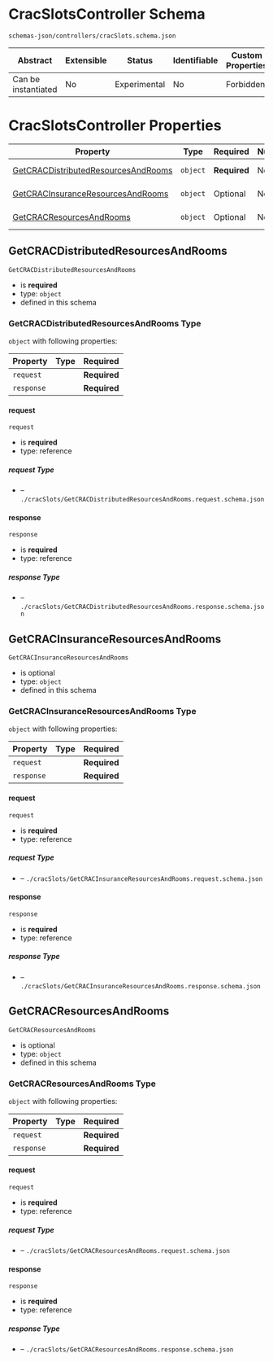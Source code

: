 # CracSlotsController Schema

```
schemas-json/controllers/cracSlots.schema.json
```

| Abstract            | Extensible | Status       | Identifiable | Custom Properties | Additional Properties | Defined In                                                 |
| ------------------- | ---------- | ------------ | ------------ | ----------------- | --------------------- | ---------------------------------------------------------- |
| Can be instantiated | No         | Experimental | No           | Forbidden         | Forbidden             | [controllers/cracSlots.schema.json](cracSlots.schema.json) |

# CracSlotsController Properties

| Property                                                                    | Type     | Required     | Nullable | Defined by                        |
| --------------------------------------------------------------------------- | -------- | ------------ | -------- | --------------------------------- |
| [GetCRACDistributedResourcesAndRooms](#getcracdistributedresourcesandrooms) | `object` | **Required** | No       | CracSlotsController (this schema) |
| [GetCRACInsuranceResourcesAndRooms](#getcracinsuranceresourcesandrooms)     | `object` | Optional     | No       | CracSlotsController (this schema) |
| [GetCRACResourcesAndRooms](#getcracresourcesandrooms)                       | `object` | Optional     | No       | CracSlotsController (this schema) |

## GetCRACDistributedResourcesAndRooms

`GetCRACDistributedResourcesAndRooms`

- is **required**
- type: `object`
- defined in this schema

### GetCRACDistributedResourcesAndRooms Type

`object` with following properties:

| Property   | Type | Required     |
| ---------- | ---- | ------------ |
| `request`  |      | **Required** |
| `response` |      | **Required** |

#### request

`request`

- is **required**
- type: reference

##### request Type

- []() – `./cracSlots/GetCRACDistributedResourcesAndRooms.request.schema.json`

#### response

`response`

- is **required**
- type: reference

##### response Type

- []() – `./cracSlots/GetCRACDistributedResourcesAndRooms.response.schema.json`

## GetCRACInsuranceResourcesAndRooms

`GetCRACInsuranceResourcesAndRooms`

- is optional
- type: `object`
- defined in this schema

### GetCRACInsuranceResourcesAndRooms Type

`object` with following properties:

| Property   | Type | Required     |
| ---------- | ---- | ------------ |
| `request`  |      | **Required** |
| `response` |      | **Required** |

#### request

`request`

- is **required**
- type: reference

##### request Type

- []() – `./cracSlots/GetCRACInsuranceResourcesAndRooms.request.schema.json`

#### response

`response`

- is **required**
- type: reference

##### response Type

- []() – `./cracSlots/GetCRACInsuranceResourcesAndRooms.response.schema.json`

## GetCRACResourcesAndRooms

`GetCRACResourcesAndRooms`

- is optional
- type: `object`
- defined in this schema

### GetCRACResourcesAndRooms Type

`object` with following properties:

| Property   | Type | Required     |
| ---------- | ---- | ------------ |
| `request`  |      | **Required** |
| `response` |      | **Required** |

#### request

`request`

- is **required**
- type: reference

##### request Type

- []() – `./cracSlots/GetCRACResourcesAndRooms.request.schema.json`

#### response

`response`

- is **required**
- type: reference

##### response Type

- []() – `./cracSlots/GetCRACResourcesAndRooms.response.schema.json`
